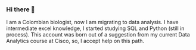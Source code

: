 ### Hi there 👋

I am a Colombian biologist, now I am migrating to data analysis. I have intermediate excel knowledge, I started studying SQL and Python (still in process). This account was born out of a suggestion from my current Data Analytics course at Cisco, so, I accept help on this path. 
<!--
**Fugazx/Fugazx** is a ✨ _special_ ✨ repository because its `README.md` (this file) appears on your GitHub profile.

Here are some ideas to get you started:

- 🔭 I’m currently working on ...
- 🌱 I’m currently learning ...
- 👯 I’m looking to collaborate on ...
- 🤔 I’m looking for help with ...
- 💬 Ask me about ...
- 📫 How to reach me: ...
- 😄 Pronouns: ...
- ⚡ Fun fact: ...
-->
